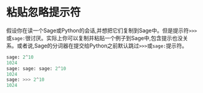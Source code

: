 粘贴忽略提示符
====

假设你在读一个Sage或Python的会话,并想把它们复制到Sage中。但是提示符`>>>`或`sage:`很讨厌。实际上你可以复制并粘贴一个例子到Sage中,包含提示也没关系。或者说,Sage的分词器在提交给Python之前默认跳过`>>>`或`sage:`提示符。
```py
sage: 2^10
1024
sage: sage: sage: 2^10
1024
sage: >>> 2^10
1024
```